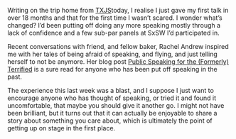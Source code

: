 

Writing on the trip home from [TXJS](http://2012.texasjavascript.com)today, I realise I just gave my first
talk in over 18 months and that for the first time I wasn’t scared. I wonder what’s changed?
I’d been putting off doing any more speaking mostly through a lack of confidence and a few sub-par
panels at SxSW I’d participated in.

Recent conversations with friend, and fellow baker, Rachel Andrew inspired me with her tales of being afraid
of speaking, and flying, and just telling herself to not be anymore. Her blog post [Public Speaking for the
(Formerly)
Terrified](http://www.rachelandrew.co.uk/archives/2012/05/02/public-speaking-for-the-formerly-terrified/) is a
sure read for anyone who has been put off speaking in the past.

The experience this last week was a blast, and I suppose I just want to encourage anyone who has thought of
speaking, or tried it and found it uncomfortable, that maybe you should give it another go. I might not have
been brilliant, but it turns out that it can actually be enjoyable to share a story about something you care
about, which is ultimately the point of getting up on stage in the first place.